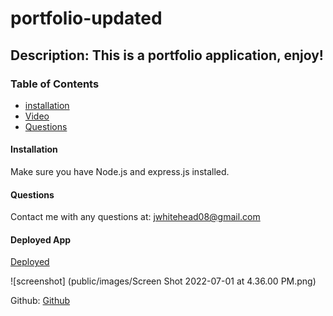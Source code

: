 # portfolio-updated


## Description: This is a portfolio application, enjoy!

### Table of Contents
* [installation](#installation)
* [Video](#Video)
* [Questions](#Questions)


#### Installation
Make sure you have Node.js and express.js installed.

#### Questions
Contact me with any questions at: jwhitehead08@gmail.com

#### Deployed App
[Deployed](https://quiet-waters-70285.herokuapp.com/)

![screenshot] (public/images/Screen Shot 2022-07-01 at 4.36.00 PM.png)

Github: 
[Github](https://github.com/jwhitehead08@gmail.com)